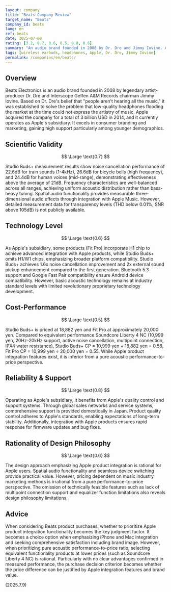 ```yaml
---
layout: company
title: "Beats Company Review"
target_name: "Beats"
company_id: beats
lang: en
ref: beats
date: 2025-07-09
rating: [3.2, 0.7, 0.6, 0.5, 0.8, 0.6]
summary: "An audio brand founded in 2008 by Dr. Dre and Jimmy Iovine. Acquired by Apple for 3 billion USD in 2014 and currently operates as Apple's subsidiary. While excelling in consumer branding, measured performance remains at industry average levels with higher pricing."
tags: [wireless earbuds, headphones, Apple, Dr. Dre, Jimmy Iovine]
permalink: /companies/en/beats/
---
```


## Overview

Beats Electronics is an audio brand founded in 2008 by legendary artist-producer Dr. Dre and Interscope Geffen A&M Records chairman Jimmy Iovine. Based on Dr. Dre's belief that "people aren't hearing all the music," it was established to solve the problem that low-quality headphones flooding the market at the time could not express the artistry of music. Apple acquired the company for a total of 3 billion USD in 2014, and it currently operates as Apple's subsidiary. It excels in consumer branding and marketing, gaining high support particularly among younger demographics.

## Scientific Validity

$$ \Large \text{0.7} $$

Studio Buds+ measurement results show noise cancellation performance of 22.6dB for train sounds (1-4kHz), 26.6dB for bicycle bells (high frequency), and 24.4dB for human voices (mid-range), demonstrating effectiveness above the average of 21dB. Frequency characteristics are well-balanced across all ranges, achieving uniform acoustic distribution rather than bass-heavy tuning. Spatial audio functionality provides measurable three-dimensional audio effects through integration with Apple Music. However, detailed measurement data for transparency levels (THD below 0.01%, SNR above 105dB) is not publicly available.

## Technology Level

$$ \Large \text{0.6} $$

As Apple's subsidiary, some products (Fit Pro) incorporate H1 chip to achieve advanced integration with Apple products, while Studio Buds+ omits H1/W1 chips, emphasizing broader platform compatibility. Studio Buds+ achieves 1.6x noise cancellation improvement and 2x external sound pickup enhancement compared to the first generation. Bluetooth 5.3 support and Google Fast Pair compatibility ensure Android device compatibility. However, basic acoustic technology remains at industry standard levels with limited revolutionary proprietary technology development.

## Cost-Performance

$$ \Large \text{0.5} $$

Studio Buds+ is priced at 18,882 yen and Fit Pro at approximately 20,000 yen. Compared to equivalent performance Soundcore Liberty 4 NC (10,999 yen, 20Hz-20kHz support, active noise cancellation, multipoint connection, IPX4 water resistance), Studio Buds+ CP = 10,999 yen ÷ 18,882 yen = 0.58, Fit Pro CP = 10,999 yen ÷ 20,000 yen = 0.55. While Apple product integration features exist, it is inferior from a pure acoustic performance-to-price perspective.

## Reliability & Support

$$ \Large \text{0.8} $$

Operating as Apple's subsidiary, it benefits from Apple's quality control and support systems. Through global sales networks and service systems, comprehensive support is provided domestically in Japan. Product quality control adheres to Apple's standards, enabling expectations of long-term stability. Additionally, integration with Apple products ensures rapid response for firmware updates and bug fixes.

## Rationality of Design Philosophy

$$ \Large \text{0.6} $$

The design approach emphasizing Apple product integration is rational for Apple users. Spatial audio functionality and seamless device switching provide practical value. However, pricing dependent on music industry marketing methods is irrational from a pure performance-to-price perspective. The omission of technically feasible features such as lack of multipoint connection support and equalizer function limitations also reveals design philosophy limitations.

## Advice

When considering Beats product purchases, whether to prioritize Apple product integration functionality becomes the key judgment factor. It becomes a choice option when emphasizing iPhone and Mac integration and seeking comprehensive satisfaction including brand image. However, when prioritizing pure acoustic performance-to-price ratio, selecting equivalent functionality products at lower prices (such as Soundcore Liberty 4 NC) is rational. Particularly with no clear advantages confirmed in measured performance, the purchase decision criterion becomes whether the price difference can be justified by Apple integration features and brand value.

(2025.7.9)